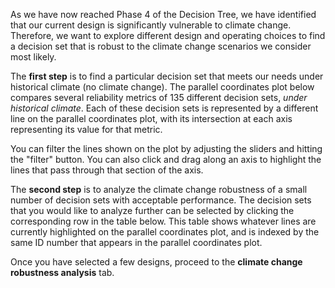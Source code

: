 As we have now reached Phase 4 of the Decision Tree, we have identified that our current design is significantly vulnerable to climate change. Therefore, we want to explore different design and operating choices to find a decision set that is robust to the climate change scenarios we consider most likely.

The **first step** is to find a particular decision set that meets our needs under historical climate (no climate change). The parallel coordinates plot below compares several reliability metrics of 135 different decision sets, *under historical climate*. Each of these decision sets is represented by a different line on the parallel coordinates plot, with its intersection at each axis representing its value for that metric. 

You can filter the lines shown on the plot by adjusting the sliders and hitting the "filter" button. You can also click and drag along an axis to highlight the lines that pass through that section of the axis.

The **second step** is to analyze the climate change robustness of a small number of decision sets with acceptable performance. The decision sets that you would like to analyze further can be selected by clicking the corresponding row in the table below. This table shows whatever lines are currently highlighted on the parallel coordinates plot, and is indexed by the same ID number that appears in the parallel coordinates plot. 

Once you have selected a few designs, proceed to the **climate change robustness analysis** tab.
